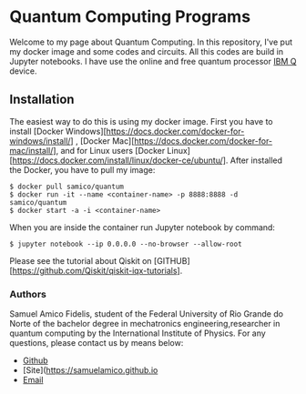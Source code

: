 # Quantum Computing Programs

Welcome to my page about Quantum Computing. In this repository, I've put my docker image
and some codes and circuits. All this codes are build in Jupyter notebooks. I have use the online and free quantum processor [IBM Q](https://quantum-computing.ibm.com) device.

## Installation

The easiest way to do this is using my docker image. First you have to install [Docker Windows][https://docs.docker.com/docker-for-windows/install/] , [Docker Mac][https://docs.docker.com/docker-for-mac/install/], and for Linux users [Docker Linux][https://docs.docker.com/install/linux/docker-ce/ubuntu/]. After installed the Docker, you have to pull my image:

```
$ docker pull samico/quantum
$ docker run -it --name <container-name> -p 8888:8888 -d samico/quantum
$ docker start -a -i <container-name>
```


When you are inside the container run Jupyter notebook by command:

```
$ jupyter notebook --ip 0.0.0.0 --no-browser --allow-root
```

Please see the tutorial about Qiskit on [GITHUB][https://github.com/Qiskit/qiskit-iqx-tutorials].


### Authors
Samuel Amico Fidelis, student of the Federal University of Rio Grande do Norte of the bachelor degree in mechatronics engineering,researcher in quantum computing by the International Institute of Physics. For any questions, please contact us by
means below:

- [Github](https://github.com/samuelamico/MachineLearning)
- [Site](https://samuelamico.github.io
- [Email](samico@ufrn.edu.br)